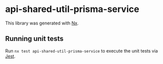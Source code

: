 # api-shared-util-prisma-service

This library was generated with [Nx](https://nx.dev).

## Running unit tests

Run `nx test api-shared-util-prisma-service` to execute the unit tests via [Jest](https://jestjs.io).

